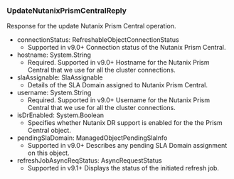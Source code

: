 ### UpdateNutanixPrismCentralReply
Response for the update Nutanix Prism Central operation.

- connectionStatus: RefreshableObjectConnectionStatus
  - Supported in v9.0+
  Connection status of the Nutanix Prism Central.
- hostname: System.String
  - Required. Supported in v9.0+
  Hostname for the Nutanix Prism Central that we use for all the cluster connections.
- slaAssignable: SlaAssignable
  - Details of the SLA Domain assigned to Nutanix Prism Central.
- username: System.String
  - Required. Supported in v9.0+
  Username for the Nutanix Prism Central that we use for all the cluster connections.
- isDrEnabled: System.Boolean
  - Specifies whether Nutanix DR support is enabled for the the Prism Central object.
- pendingSlaDomain: ManagedObjectPendingSlaInfo
  - Supported in v9.0+
  Describes any pending SLA Domain assignment on this object.
- refreshJobAsyncReqStatus: AsyncRequestStatus
  - Supported in v9.1+
  Displays the status of the initiated refresh job.
